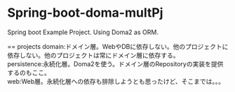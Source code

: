 Spring-boot-doma-multPj
=======================

Spring boot  Example Project. Using Doma2 as ORM.

==
projects 
 domain:ドメイン層。WebやDBに依存しない。他のプロジェクトに依存しない。他のプロジェクトは常にドメイン層に依存する。<br/>
 persistence:永続化層。Doma2を使う。ドメイン層のRepositoryの実装を提供するのもここ。<br/>
 web:Web層。永続化層への依存も排除しようとも思ったけど、そこまでは。。。<br/>

